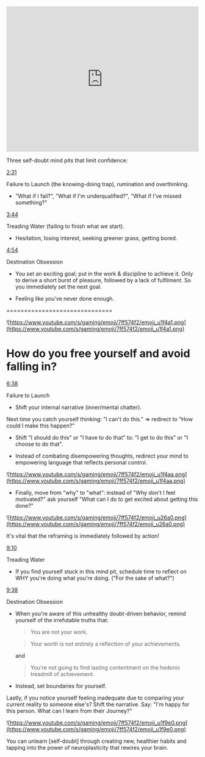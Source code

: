 
<iframe width="100%" height="380" src="https://www.youtube.com/embed/YUdiyhiyVVc" title="YouTube video player" frameborder="0" allow="accelerometer; autoplay; clipboard-write; encrypted-media; gyroscope; picture-in-picture; web-share" allowfullscreen></iframe>


Three self-doubt mind pits that limit confidence:



[2:31](https://www.youtube.com/watch?v=YUdiyhiyVVc&t=151s)

Failure to Launch (the knowing-doing trap), rumination and overthinking.

-   "What if I fail?", "What if I'm underqualified?", "What if I've missed something?"

[3:44](https://www.youtube.com/watch?v=YUdiyhiyVVc&t=224s)

Treading Water (failing to finish what we start).

-   Hesitation, losing interest, seeking greener grass, getting bored.

[4:54](https://www.youtube.com/watch?v=YUdiyhiyVVc&t=294s)

Destination Obsession

-   You set an exciting goal; put in the work & discipline to achieve it. Only to derive a short burst of pleasure, followed by a lack of fulfilment. So you immediately set the next goal.
    
-   Feeling like you've never done enough.
    

==============================

![https://www.youtube.com/s/gaming/emoji/7ff574f2/emoji_u1f4a1.png](https://www.youtube.com/s/gaming/emoji/7ff574f2/emoji_u1f4a1.png)

# How do you free yourself and avoid falling in?

[6:38](https://www.youtube.com/watch?v=YUdiyhiyVVc&t=398s)

Failure to Launch

-   Shift your internal narrative (inner/mental chatter).

Next time you catch yourself thinking: "I can't do this." => redirect to "How could I make this happen?"

-   Shift "I should do this" or "I have to do that" to: "I get to do this" or "I choose to do that".
    
-   Instead of combating disempowering thoughts, redirect your mind to empowering language that reflects personal control.
    

![https://www.youtube.com/s/gaming/emoji/7ff574f2/emoji_u1f4aa.png](https://www.youtube.com/s/gaming/emoji/7ff574f2/emoji_u1f4aa.png)

-   Finally, move from "why" to "what": instead of "Why don't I feel motivated?" ask yourself "What can I do to get excited about getting this done?"
    

![https://www.youtube.com/s/gaming/emoji/7ff574f2/emoji_u26a0.png](https://www.youtube.com/s/gaming/emoji/7ff574f2/emoji_u26a0.png)

It's vital that the reframing is immediately followed by action!

[9:10](https://www.youtube.com/watch?v=YUdiyhiyVVc&t=550s)

Treading Water

-   If you find yourself stuck in this mind pit, schedule time to reflect on WHY you're doing what you're doing. ("For the sake of what?")

[9:38](https://www.youtube.com/watch?v=YUdiyhiyVVc&t=578s)

Destination Obsession

-   When you're aware of this unhealthy doubt-driven behavior, remind yourself of the irrefutable truths that:
    
    > You are not your work.
    
    > Your worth is not entirely a reflection of your achievements.
    
    and
    
    > You're not going to find lasting contentment on the hedonic treadmill of achievement.
    
-   Instead, set boundaries for yourself.
    

Lastly, if you notice yourself feeling inadequate due to comparing your current reality to someone else's? Shift the narrative. Say: "I'm happy for this person. What can I learn from their Journey?"

![https://www.youtube.com/s/gaming/emoji/7ff574f2/emoji_u1f9e0.png](https://www.youtube.com/s/gaming/emoji/7ff574f2/emoji_u1f9e0.png)

You can unlearn [self-doubt] through creating new, healthier habits and tapping into the power of neuroplasticity that rewires your brain.